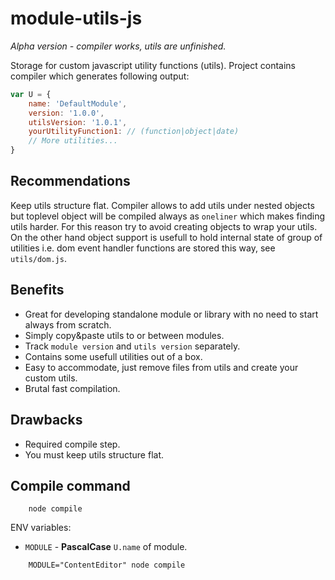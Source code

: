# module-utils-js
*Alpha version - compiler works, utils are unfinished.*

Storage for custom javascript utility functions (utils).
Project contains compiler which generates following output:

```javascript
var U = {
    name: 'DefaultModule',
    version: '1.0.0',
    utilsVersion: '1.0.1',
    yourUtilityFunction1: // (function|object|date)
    // More utilities...
}
```

## Recommendations
Keep utils structure flat. Compiler allows to add utils under nested objects
but toplevel object will be compiled always as `oneliner` which makes finding utils harder.
For this reason try to avoid creating objects to wrap your utils. On the other hand object support is usefull to hold internal state of group of utilities i.e. dom event handler functions are stored this way, see `utils/dom.js`.

## Benefits
- Great for developing standalone module or library with no need to start always from scratch.
- Simply copy&paste utils to or between modules.
- Track `module version` and `utils version` separately.
- Contains some usefull utilities out of a box.
- Easy to accommodate, just remove files from utils and create your custom utils.
- Brutal fast compilation.

## Drawbacks
- Required compile step.
- You must keep utils structure flat.

## Compile command
```
    node compile
```
ENV variables:
- `MODULE` - **PascalCase** `U.name` of module.

```
    MODULE="ContentEditor" node compile
```
